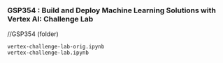 ### GSP354 : Build and Deploy Machine Learning Solutions with Vertex AI: Challenge Lab

//GSP354 (folder)
```
vertex-challenge-lab-orig.ipynb  
vertex-challenge-lab.ipynb
```

